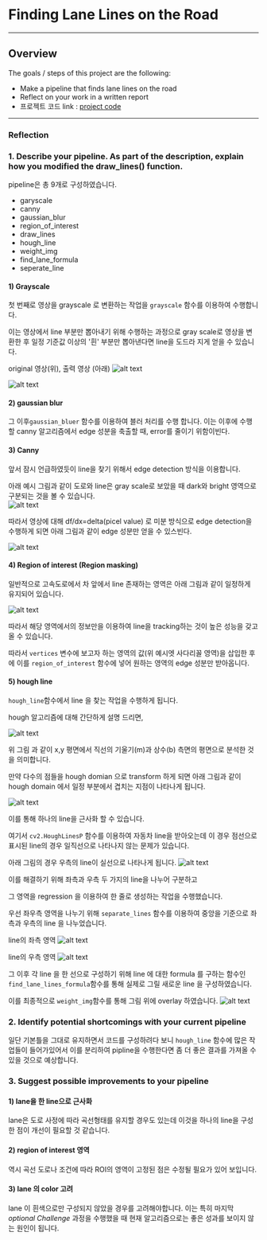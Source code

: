 # **Finding Lane Lines on the Road**

---

## Overview

The goals / steps of this project are the following:

* Make a pipeline that finds lane lines on the road
* Reflect on your work in a written report
* 프로젝트 코드 link : [project code](https://github.com/kdsian/CarND-LaneLines-P1/blob/master/P1.ipynb)
---

[image1]: ./describe/2_grayscale_before.jpg "Gray-before"
[image2]: ./describe/1_grayscale_after.jpg "Gray-after"
[image3]: ./describe/4_canny.jpg "canny"
[image4]: ./describe/4_1canny_ex.png "canny_example"
[image5]: ./describe/3_ROI.png "ROI"
[image6]: ./describe/6_hough.PNG "6_hough"
[image6-1]: ./describe/6_1_hough.PNG "6_1_hough"
[image6-2]: ./describe/6_2_hough.PNG "6_2_hough"
[image6-3]: ./describe/6_3_hough.PNG "6_3_hough"
[image6-4]: ./describe/6_4_hough.PNG "6_4_hough"
[image6-5]: ./describe/6_5_hough.PNG "6_5_hough"



### Reflection

### 1. Describe your pipeline. As part of the description, explain how you modified the draw_lines() function.

pipeline은 총 9개로 구성하였습니다.

* garyscale
* canny
* gaussian_blur
* region_of_interest
* draw_lines
* hough_line
* weight_img
* find_lane_formula
* seperate_line

#### 1) Grayscale
첫 번째로 영상을 grayscale 로 변환하는 작업을 `grayscale` 함수를 이용하여 수행합니다.

이는 영상에서 line 부분만 뽑아내기 위해 수행하는 과정으로 gray scale로 영상을 변환한 후 일정 기준값 이상의 '흰' 부분만 뽑아낸다면 line을 도드라 지게 얻을 수 있습니다.

original 영상(위), 출력 영상 (아래)
![alt text][image1]
 
![alt text][image2]

#### 2) gaussian blur
그 이후`gaussian_bluer` 함수를 이용하여 블러 처리를 수행 합니다.
이는 이후에 수행할 canny 알고리즘에서 edge 성분을 축출할 때, error를 줄이기 위함이빈다.

#### 3) Canny
앞서 잠시 언급하였듯이 line을 찾기 위해서 edge detection 방식을 이용합니다.

아래 예시 그림과 같이 도로와 line은 gray scale로 보았을 때 dark와 bright 영역으로 구분되는 것을 볼 수 있습니다.  
![alt text][image4]

따라서 영상에 대해 df/dx=delta(picel value)
로 미분 방식으로 edge detection을 수행하게 되면 아래 그림과 같이 edge 성분만 얻을 수 있스빈다.

![alt text][image3]


#### 4) Region of interest (Region masking)

일반적으로 고속도로에서 차 앞에서 line 존재하는 영역은 아래 그림과 같이 일정하게 유지되어 있습니다.

![alt text][image5]

따라서 해당 영역에서의 정보만을 이용하여 line을 tracking하는 것이 높은 성능을 갖고올 수 있습니다.

따라서 `vertices` 변수에 보고자 하는 영역의 값(위 예시엣 사다리꼴 영역)을 삽입한 후에 이를 `region_of_interest` 함수에 넣어 원하는 영역의 edge 성분만 받아옵니다.

#### 5) hough line

`hough_line`함수에서 line 을 찾는 작업을 수행하게 됩니다.

hough 알고리즘에 대해 간단하게 설명 드리면,

![alt text][image6]

위 그림 과 같이 x,y 평면에서 직선의 기울기(m)과 상수(b) 측면의 평면으로 분석한 것을 의미합니다.

만약 다수의 점들을 hough domian 으로 transform 하게 되면 아래 그림과 같이 hough domain 에서 일정 부분에서 겹치는 지점이 나타나게 됩니다.

![alt text][image6-1]

이를 통해 하나의 line을 근사화 할 수 있습니다.

여기서 `cv2.HoughLinesP` 함수를 이용하여 자동차 line을 받아오는데 이 경우 점선으로 표시된 line의 경우 일직선으로 나타나지 않는 문제가 있습니다.

아래 그림의 경우 우측의 line이 실선으로 나타나게 됩니다.
![alt text][image6-2]


이를 해결하기 위해 좌측과 우측 두 가지의 line을 나누어 구분하고

그 영역을 regression 을 이용하여 한 줄로 생성하는 작업을 수행했습니다.

우선 좌우측 영역을 나누기 위해 `separate_lines` 함수를 이용하여 중앙을 기준으로 좌측과 우측의 line 을 나누었습니다.

line의 좌측 영역
![alt text][image6-3]

line의 우측 영역
![alt text][image6-4]

그 이후 각 line 을 한 선으로 구성하기 위해 line 에 대한 formula 를 구하는 함수인 `find_lane_lines_formula`함수를 통해 실제로 그릴 새로운 line 을 구성하였습니다.

이를 최종적으로 `weight_img`함수를 통해 그림 위에 overlay 하였습니다.
![alt text][image6-5]

### 2. Identify potential shortcomings with your current pipeline

일단 기본틀을 그대로 유지하면서 코드를 구성하려다 보니 `hough_line` 함수에 많은 작업들이 들어가있어서 이를 분리하여 pipline을 수행한다면 좀 더 좋은 결과를 가져올 수 있을 것으로 예상합니다.


### 3. Suggest possible improvements to your pipeline

#### 1) lane을 한 line으로 근사화 
lane은 도로 사정에 따라 곡선형태를 유지할 경우도 있는데 이것을 하나의 line을 구성한 점이 개선이 필요할 것 같습니다.

#### 2) region of interest 영역
역시 곡선 도로나 조건에 따라 ROI의 영역이 고정된 점은 수정될 필요가 있어 보입니다.

#### 3) lane 의 color 고려
lane 이 흰색으로만 구성되지 않았을 경우를 고려해야합니다.
이는 특히 마지막 *optional Challenge* 과정을 수행했을 때 현재 알고리즘으로는 좋은 성과를 보이지 않는 원인이 됩니다.